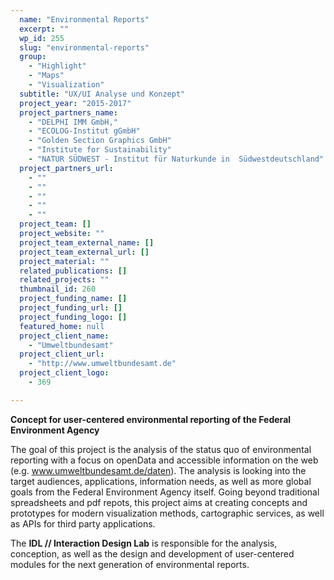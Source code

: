 ```yaml
---
  name: "Environmental Reports"
  excerpt: ""
  wp_id: 255
  slug: "environmental-reports"
  group: 
    - "Highlight"
    - "Maps"
    - "Visualization"
  subtitle: "UX/UI Analyse und Konzept"
  project_year: "2015-2017"
  project_partners_name: 
    - "DELPHI IMM GmbH,"
    - "ECOLOG-Institut gGmbH"
    - "Golden Section Graphics GmbH"
    - "Institute for Sustainability"
    - "NATUR SÜDWEST - Institut für Naturkunde in  Südwestdeutschland"
  project_partners_url: 
    - ""
    - ""
    - ""
    - ""
    - ""
  project_team: []
  project_website: ""
  project_team_external_name: []
  project_team_external_url: []
  project_material: ""
  related_publications: []
  related_projects: ""
  thumbnail_id: 260
  project_funding_name: []
  project_funding_url: []
  project_funding_logo: []
  featured_home: null
  project_client_name: 
    - "Umweltbundesamt"
  project_client_url: 
    - "http://www.umweltbundesamt.de"
  project_client_logo: 
    - 369

---
```


<strong>Concept for user-centered environmental reporting of</strong><strong> the Federal Environment Agency</strong>

The goal of this project is the analysis of the status quo of environmental reporting with a focus on openData and accessible information on the web (e.g. www.umweltbundesamt.de/daten). The analysis is looking into the target audiences, applications, information needs, as well as more global goals from the Federal Environment Agency itself. Going beyond traditional spreadsheets and pdf repots, this project aims at creating concepts and prototypes for modern visualization methods, cartographic services, as well as APIs for third party applications.

The <strong>IDL // Interaction Design Lab</strong> is responsible for the analysis, conception, as well as the design and development of user-centered modules for the next generation of environmental reports.